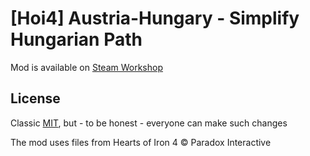 # [Hoi4] Austria-Hungary - Simplify Hungarian Path
Mod is available on [Steam Workshop](https://steamcommunity.com/sharedfiles/filedetails/?id=2980062064)

## License
Classic [MIT](./LICENSE), but - to be honest - everyone can make such changes

The mod uses files from Hearts of Iron 4 © Paradox Interactive
